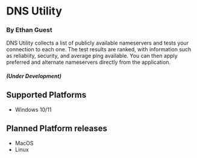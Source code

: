 # DNS Utility 
### By Ethan Guest

DNS Utility collects a list of publicly available nameservers and tests your connection to each one. The test results are ranked, with information such as reliabiity, security, and average ping available. You can then apply preferred and alternate nameservers directly from the application.
#### *(Under Development)*

## Supported Platforms
- Windows 10/11

## Planned Platform releases
- MacOS
- Linux





